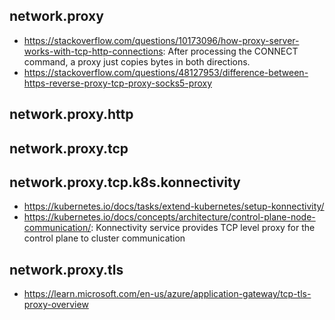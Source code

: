 ## network.proxy

- https://stackoverflow.com/questions/10173096/how-proxy-server-works-with-tcp-http-connections: After processing the CONNECT command, a proxy just copies bytes in both directions. 
- https://stackoverflow.com/questions/48127953/difference-between-https-reverse-proxy-tcp-proxy-socks5-proxy

## network.proxy.http



## network.proxy.tcp


## network.proxy.tcp.k8s.konnectivity

- https://kubernetes.io/docs/tasks/extend-kubernetes/setup-konnectivity/
- https://kubernetes.io/docs/concepts/architecture/control-plane-node-communication/: Konnectivity service provides TCP level proxy for the control plane to cluster communication
  
## network.proxy.tls

- https://learn.microsoft.com/en-us/azure/application-gateway/tcp-tls-proxy-overview
